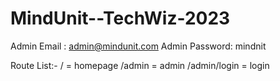 # MindUnit--TechWiz-2023

Admin Email : admin@mindunit.com
Admin Password: mindnit


Route List:-
/ = homepage
/admin = admin
/admin/login = login 
